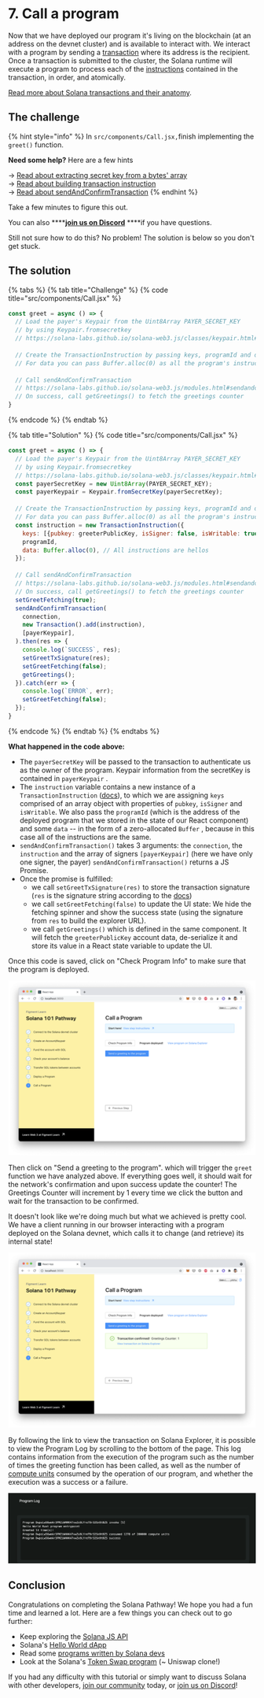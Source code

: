 # 7. Call a program

Now that we have deployed our program it's living on the blockchain \(at an address on the devnet cluster\) and is available to interact with. We interact with a program by sending a [transaction](https://docs.solana.com/developing/programming-model/transactions) where its address is the recipient. Once a transaction is submitted to the cluster, the Solana runtime will execute a program to process each of the [instructions](https://docs.solana.com/terminology#instruction) contained in the transaction, in order, and atomically.

[Read more about Solana transactions and their anatomy](https://docs.solana.com/developing/programming-model/transactions).

## The challenge

{% hint style="info" %}
In `src/components/Call.jsx,`finish implementing the `greet()` function.

**Need some help?** Here are a few hints

  →   [Read about extracting secret key from a bytes' array](https://solana-labs.github.io/solana-web3.js/classes/keypair.html#fromsecretkey)  
  →   [Read about building transaction instruction](https://solana-labs.github.io/solana-web3.js/classes/transactioninstruction.html)  
  →   [Read about sendAndConfirmTransaction](https://solana-labs.github.io/solana-web3.js/modules.html#sendandconfirmtransaction)
{% endhint %}

Take a few minutes to figure this out.

You can also ****[**join us on Discord**](https://discord.gg/fszyM7K) ****if you have questions.

Still not sure how to do this? No problem! The solution is below so you don't get stuck.

## The solution

{% tabs %}
{% tab title="Challenge" %}
{% code title="src/components/Call.jsx" %}
```jsx
const greet = async () => {
  // Load the payer's Keypair from the Uint8Array PAYER_SECRET_KEY
  // by using Keypair.fromsecretkey
  // https://solana-labs.github.io/solana-web3.js/classes/keypair.html#fromsecretkey

  // Create the TransactionInstruction by passing keys, programId and data
  // For data you can pass Buffer.alloc(0) as all the program's instructions are the same

  // Call sendAndConfirmTransaction
  // https://solana-labs.github.io/solana-web3.js/modules.html#sendandconfirmtransaction
  // On success, call getGreetings() to fetch the greetings counter
}
```
{% endcode %}
{% endtab %}

{% tab title="Solution" %}
{% code title="src/components/Call.jsx" %}
```javascript
const greet = async () => {
  // Load the payer's Keypair from the Uint8Array PAYER_SECRET_KEY
  // by using Keypair.fromsecretkey
  // https://solana-labs.github.io/solana-web3.js/classes/keypair.html#fromsecretkey
  const payerSecretKey = new Uint8Array(PAYER_SECRET_KEY);
  const payerKeypair = Keypair.fromSecretKey(payerSecretKey);

  // Create the TransactionInstruction by passing keys, programId and data
  // For data you can pass Buffer.alloc(0) as all the program's instructions are the same
  const instruction = new TransactionInstruction({
    keys: [{pubkey: greeterPublicKey, isSigner: false, isWritable: true}],
    programId,
    data: Buffer.alloc(0), // All instructions are hellos
  });

  // Call sendAndConfirmTransaction
  // https://solana-labs.github.io/solana-web3.js/modules.html#sendandconfirmtransaction
  // On success, call getGreetings() to fetch the greetings counter
  setGreetFetching(true);
  sendAndConfirmTransaction(
    connection,
    new Transaction().add(instruction),
    [payerKeypair],
  ).then(res => {
    console.log(`SUCCESS`, res);
    setGreetTxSignature(res);
    setGreetFetching(false);
    getGreetings();
  }).catch(err => {
    console.log(`ERROR`, err);
    setGreetFetching(false);
  });
}
```
{% endcode %}
{% endtab %}
{% endtabs %}

**What happened in the code above:**

* The `payerSecretKey` will be passed to the transaction to authenticate us as the owner of the program. Keypair information from the secretKey is contained in `payerKeypair` .
* The `instruction` variable contains a new instance of a `TransactionInstruction` \([docs](https://solana-labs.github.io/solana-web3.js/classes/transactioninstruction.html)\), to which we are assigning `keys` comprised of an array object with properties of `pubkey`, `isSigner` and `isWritable`.  We also pass the `programId` \(which is the address of the deployed program that we stored in the state of our React component\) and some `data` -- in the form of a zero-allocated `Buffer` , because in this case all of the instructions are the same.
* `sendAndConfirmTransaction()` takes 3 arguments: the `connection`, the `instruction` and the array of signers `[payerKeypair]` \(here we have only one signer, the payer\) `sendAndConfirmTransaction()` returns a JS Promise.
* Once the promise is fulfilled:
  * we call `setGreetTxSignature(res)` to store the transaction signature \(`res` is the signature string according to the [docs](https://solana-labs.github.io/solana-web3.js/modules.html#sendandconfirmtransaction)\)
  * we call `setGreetFetching(false)` to update the UI state: We hide the fetching spinner and show the success state \(using the signature from `res` to build the explorer URL\).
  * we call `getGreetings()` which is defined in the same component. It will fetch the `greeterPublicKey` account data, de-serialize it and store its value in a React state variable to update the UI.

Once this code is saved, click on "Check Program Info" to make sure that the program is deployed.

![](../../../.gitbook/assets/screen-shot-2021-06-14-at-10.53.34-pm.png)

Then click on "Send a greeting to the program". which will trigger the `greet` function we have analyzed above. If everything goes well, it should wait for the network's confirmation and upon success update the counter! The Greetings Counter will increment by 1 every time we click the button and wait for the transaction to be confirmed.

It doesn't look like we're doing much but what we achieved is pretty cool. We have a client running in our browser interacting with a program deployed on the Solana devnet, which calls it to change \(and retrieve\) its internal state!

![](../../../.gitbook/assets/screen-shot-2021-06-14-at-10.54.41-pm.png)

By following the link to view the transaction on Solana Explorer, it is possible to view the Program Log by scrolling to the bottom of the page. This log contains information from the execution of the program such as the number of times the greeting function has been called, as well as the number of [compute units](https://docs.solana.com/developing/programming-model/runtime#compute-budget) consumed by the operation of our program, and whether the execution was a success or a failure.

![](../../../.gitbook/assets/screen-shot-2021-06-14-at-11.02.08-pm.png)

## Conclusion

Congratulations on completing the Solana Pathway! We hope you had a fun time and learned a lot. Here are a few things you can check out to go further:

* Keep exploring the [Solana JS API](https://solana-labs.github.io/solana-web3.js/modules.html#sendandconfirmtransaction)
* Solana's [Hello World dApp](https://github.com/solana-labs/example-helloworld)
* Read some [programs written by Solana devs](https://github.com/solana-labs/solana-program-library/tree/master/examples)
* Look at the Solana's [Token Swap program](https://github.com/solana-labs/solana-program-library/tree/master/token-swap) \(~ Uniswap clone!\)

If you had any difficulty with this tutorial or simply want to discuss Solana with other developers, [join our community](https://community.figment.io) today, or [join us on Discord](https://discord.gg/EBveT5xs9D)!


